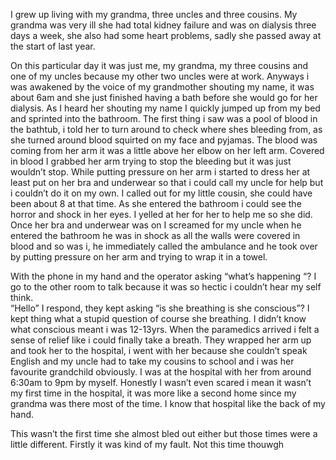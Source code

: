 

I grew up living with my grandma, three uncles and three cousins. My grandma was very ill she had total kidney failure and was on dialysis three days a week, she also had some heart problems, sadly she passed away at the start of last year.

On this particular day it was just me, my grandma, my three cousins and one of my uncles because my other two uncles were at work. Anyways i was awakened by the voice of my grandmother shouting my name, it was about 6am and she just finished having a bath before she would go for her dialysis. As I heard her shouting my name I quickly jumped up from my bed and sprinted into the bathroom. The first thing i saw was a pool of blood in the bathtub, i told her to turn around to check where shes bleeding from, as she turned around blood squirted on my face and pyjamas. The blood was coming from her arm it was a little above her elbow on her left arm. Covered in blood I grabbed her arm trying to stop the bleeding but it was just wouldn’t stop. While putting pressure on her arm i started to dress her at least put on her bra and underwear so that i could call my uncle for help but i couldn’t do it on my own. I called out for my little cousin, she could have been about 8 at that time. As she entered the bathroom i could see the horror and shock in her eyes. I yelled at her for her to help me so she did. Once her bra and underwear was on I screamed for my uncle when he entered the bathroom he was in shock as all the walls were covered in blood and so was i, he immediately called the ambulance and he took over by putting pressure on her arm and trying to wrap it in a towel. 

With the phone in my hand and the operator asking “what’s happening “? 
I go to the other room to talk because it was so hectic i couldn’t hear my self think.  
“Hello” I respond,  they kept asking “is she breathing is she conscious”? I kept thing what a stupid question of course she breathing. I didn’t know what conscious meant i was 12-13yrs. When the paramedics arrived i felt a sense of relief like i could finally take a breath. They wrapped her arm up and took her to the hospital, i went with her because she couldn’t speak English and my uncle had to take my cousins to school and i was her favourite grandchild obviously. I was at the hospital with her from around 6:30am to 9pm by myself. Honestly I wasn’t even scared i mean it wasn’t my first time in the hospital, it was more like a second home since my grandma was there most of the time. I know that hospital like the back of my hand. 

This wasn’t the first time she almost bled out either but those times were a little different. Firstly it was kind of my fault. Not this time thouwgh
